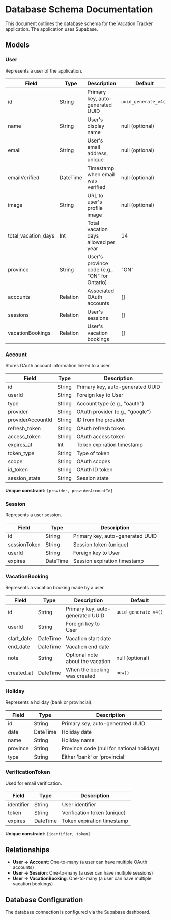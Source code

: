 # Database Schema Documentation

This document outlines the database schema for the Vacation Tracker application. The application uses Supabase.

## Models

### User

Represents a user of the application.

| Field               | Type     | Description                                   | Default              |
| ------------------- | -------- | --------------------------------------------- | -------------------- |
| id                  | String   | Primary key, auto-generated UUID              | `uuid_generate_v4()` |
| name                | String   | User's display name                           | null (optional)      |
| email               | String   | User's email address, unique                  | null (optional)      |
| emailVerified       | DateTime | Timestamp when email was verified             | null (optional)      |
| image               | String   | URL to user's profile image                   | null (optional)      |
| total_vacation_days | Int      | Total vacation days allowed per year          | 14                   |
| province            | String   | User's province code (e.g., "ON" for Ontario) | "ON"                 |
| accounts            | Relation | Associated OAuth accounts                     | []                   |
| sessions            | Relation | User's sessions                               | []                   |
| vacationBookings    | Relation | User's vacation bookings                      | []                   |

### Account

Stores OAuth account information linked to a user.

| Field             | Type   | Description                      |
| ----------------- | ------ | -------------------------------- |
| id                | String | Primary key, auto-generated UUID |
| userId            | String | Foreign key to User              |
| type              | String | Account type (e.g., "oauth")     |
| provider          | String | OAuth provider (e.g., "google")  |
| providerAccountId | String | ID from the provider             |
| refresh_token     | String | OAuth refresh token              |
| access_token      | String | OAuth access token               |
| expires_at        | Int    | Token expiration timestamp       |
| token_type        | String | Type of token                    |
| scope             | String | OAuth scopes                     |
| id_token          | String | OAuth ID token                   |
| session_state     | String | Session state                    |

**Unique constraint:** `[provider, providerAccountId]`

### Session

Represents a user session.

| Field        | Type     | Description                      |
| ------------ | -------- | -------------------------------- |
| id           | String   | Primary key, auto-generated UUID |
| sessionToken | String   | Session token (unique)           |
| userId       | String   | Foreign key to User              |
| expires      | DateTime | Session expiration timestamp     |

### VacationBooking

Represents a vacation booking made by a user.

| Field      | Type     | Description                      | Default              |
| ---------- | -------- | -------------------------------- | -------------------- |
| id         | String   | Primary key, auto-generated UUID | `uuid_generate_v4()` |
| userId     | String   | Foreign key to User              |                      |
| start_date | DateTime | Vacation start date              |                      |
| end_date   | DateTime | Vacation end date                |                      |
| note       | String   | Optional note about the vacation | null (optional)      |
| created_at | DateTime | When the booking was created     | `now()`              |

### Holiday

Represents a holiday (bank or provincial).

| Field    | Type     | Description                                |
| -------- | -------- | ------------------------------------------ |
| id       | String   | Primary key, auto-generated UUID           |
| date     | DateTime | Holiday date                               |
| name     | String   | Holiday name                               |
| province | String   | Province code (null for national holidays) |
| type     | String   | Either 'bank' or 'provincial'              |

### VerificationToken

Used for email verification.

| Field      | Type     | Description                 |
| ---------- | -------- | --------------------------- |
| identifier | String   | User identifier             |
| token      | String   | Verification token (unique) |
| expires    | DateTime | Token expiration timestamp  |

**Unique constraint:** `[identifier, token]`

## Relationships

- **User → Account**: One-to-many (a user can have multiple OAuth accounts)
- **User → Session**: One-to-many (a user can have multiple sessions)
- **User → VacationBooking**: One-to-many (a user can have multiple vacation bookings)

## Database Configuration

The database connection is configured via the Supabase dashboard.
